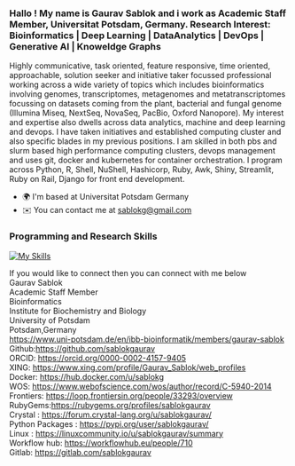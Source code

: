 ### Hallo ! My name is Gaurav Sablok and i work as Academic Staff Member, Universitat Potsdam, Germany. Research Interest: Bioinformatics |  Deep Learning | DataAnalytics | DevOps | Generative AI | Knoweldge Graphs

Highly communicative, task oriented, feature responsive, time oriented, approachable, solution seeker and initiative taker focussed professional working across a wide variety of topics which includes bioinformatics involving genomes, transcriptomes, metagenomes and metatranscriptomes focussing on datasets coming from the plant, bacterial and fungal genome (Illumina Miseq, NextSeq, NovaSeq, PacBio, Oxford Nanopore). My interest and expertise also dwells across data analytics, machine and deep learning and devops. I have taken initiatives and established computing cluster and also specific blades in my previous positions. I am skilled in both pbs and slurm based high performance computing clusters, devops management and uses git, docker and kubernetes for container orchestration. I program across Python, R, Shell, NuShell, Hashicorp, Ruby, Awk, Shiny, Streamlit, Ruby on Rail, Django  for front end development.

*   🌍  I'm based at Universitat Potsdam Germany
*   ✉️  You can contact me at [sablokg@gmail.com](mailto:sablokg@gmail.com)

### Programming and Research Skills
[![My Skills](https://skillicons.dev/icons?i=r,aws,sublime,bash,django,docker,fastapi,github,gitlab,kubernetes,linux,prometheus,grafana,pytorch,py,regex,ruby,rails,sklearn,tensorflow,terraform,vscode,ubuntu&perline=15&theme=light)](https://skillicons.dev)

If you would like to connect then you can connect with me below \
Gaurav Sablok \
Academic Staff Member \
Bioinformatics \
Institute for Biochemistry and Biology \
University of Potsdam \
Potsdam,Germany \
https://www.uni-potsdam.de/en/ibb-bioinformatik/members/gaurav-sablok \
Github:https://github.com/sablokgaurav \
ORCID: https://orcid.org/0000-0002-4157-9405 \
XING: https://www.xing.com/profile/Gaurav_Sablok/web_profiles \
Docker: https://hub.docker.com/u/sablokg \
WOS: https://www.webofscience.com/wos/author/record/C-5940-2014 \
Frontiers: https://loop.frontiersin.org/people/33293/overview \
RubyGems:https://rubygems.org/profiles/sablokgaurav \
Crystal : https://forum.crystal-lang.org/u/sablokgaurav/ \
Python Packages : https://pypi.org/user/sablokgaurav/ \
Linux : https://linuxcommunity.io/u/sablokgaurav/summary \
Workflow hub: https://workflowhub.eu/people/710 \
Gitlab: https://gitlab.com/sablokgaurav 

